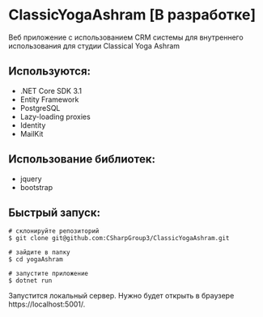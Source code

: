 # ClassicYogaAshram [В разработке]
Веб приложение с использованием CRM системы для внутреннего использования для студии Classical Yoga Ashram

## Используются:
*	.NET Core SDK 3.1
*	Entity Framework
*	PostgreSQL
*	Lazy-loading proxies
*	Identity
* MailKit
## Использование библиотек:
*	jquery
*	bootstrap

## Быстрый запуск:
```
# склонируйте репозиторий 
$ git clone git@github.com:CSharpGroup3/ClassicYogaAshram.git

# зайдите в папку
$ cd yogaAshram

# запустите приложение
$ dotnet run
```
Запустится локальный сервер.
Нужно будет открыть в браузере https://localhost:5001/.
